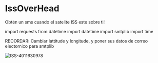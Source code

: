 # IssOverHead
Obtén un sms cuando el satelite ISS este sobre ti!

import requests
from datetime import datetime
import smtplib
import time

RECORDAR: Cambiar lattitude y longitude, y poner sus datos de correo electornico para smtplib






![ISS-4011630978](https://user-images.githubusercontent.com/108318001/179904217-a3d59244-64ab-496a-b0bb-de339df8876f.jpg)
